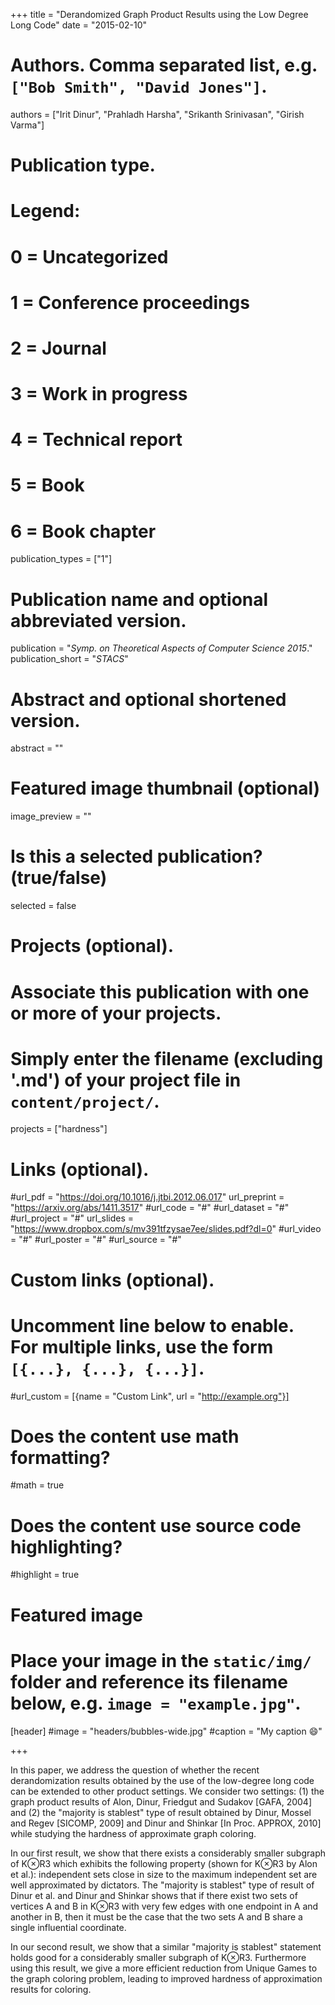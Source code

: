 +++
title = "Derandomized Graph Product Results using the Low Degree Long Code"
date = "2015-02-10"

# Authors. Comma separated list, e.g. `["Bob Smith", "David Jones"]`.
authors = ["Irit Dinur", "Prahladh Harsha", "Srikanth Srinivasan", "Girish Varma"]

# Publication type.
# Legend:
# 0 = Uncategorized
# 1 = Conference proceedings
# 2 = Journal
# 3 = Work in progress
# 4 = Technical report
# 5 = Book
# 6 = Book chapter
publication_types = ["1"]
# Publication name and optional abbreviated version.
publication = "*Symp. on Theoretical Aspects of Computer Science 2015*."
publication_short = "*STACS*"

# Abstract and optional shortened version.
abstract = ""

# Featured image thumbnail (optional)
image_preview = ""

# Is this a selected publication? (true/false)
selected = false

# Projects (optional).
#   Associate this publication with one or more of your projects.
#   Simply enter the filename (excluding '.md') of your project file in `content/project/`.
projects = ["hardness"]

# Links (optional).
#url_pdf =  "https://doi.org/10.1016/j.jtbi.2012.06.017"
url_preprint = "https://arxiv.org/abs/1411.3517"
#url_code = "#"
#url_dataset = "#"
#url_project = "#"
url_slides = "https://www.dropbox.com/s/mv391tfzysae7ee/slides.pdf?dl=0"
#url_video = "#"
#url_poster = "#"
#url_source = "#"

# Custom links (optional).
#   Uncomment line below to enable. For multiple links, use the form `[{...}, {...}, {...}]`.
#url_custom = [{name = "Custom Link", url = "http://example.org"}]

# Does the content use math formatting?
#math = true

# Does the content use source code highlighting?
#highlight = true

# Featured image
# Place your image in the `static/img/` folder and reference its filename below, e.g. `image = "example.jpg"`.
[header]
#image = "headers/bubbles-wide.jpg"
#caption = "My caption :smile:"

+++

In this paper, we address the question of whether the recent derandomization results obtained by the use of the low-degree long code can be extended to other product settings. We consider two settings: (1) the graph product results of Alon, Dinur, Friedgut and Sudakov [GAFA, 2004] and (2) the \"majority is stablest\" type of result obtained by Dinur, Mossel and Regev [SICOMP, 2009] and Dinur and Shinkar [In Proc. APPROX, 2010] while studying the hardness of approximate graph coloring. 

In our first result, we show that there exists a considerably smaller subgraph of K⊗R3 which exhibits the following property (shown for K⊗R3 by Alon et al.): independent sets close in size to the maximum independent set are well approximated by dictators. The \"majority is stablest\" type of result of Dinur et al. and Dinur and Shinkar shows that if there exist two sets of vertices A and B in K⊗R3 with very few edges with one endpoint in A and another in B, then it must be the case that the two sets A and B share a single influential coordinate. 

In our second result, we show that a similar \"majority is stablest\" statement holds good for a considerably smaller subgraph of K⊗R3. Furthermore using this result, we give a more efficient reduction from Unique Games to the graph coloring problem, leading to improved hardness of approximation results for coloring. 